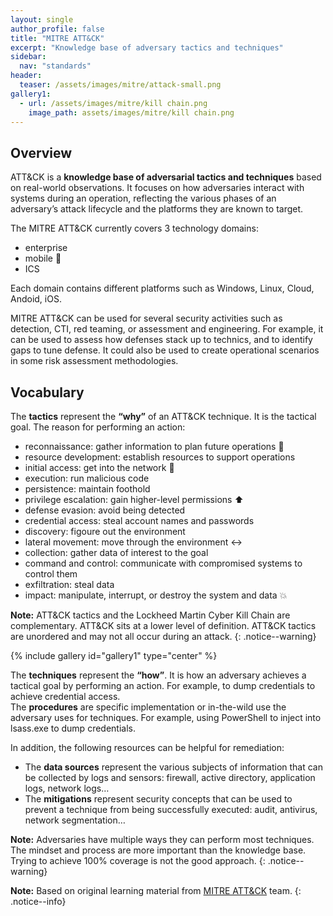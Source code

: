 ```yaml
---
layout: single
author_profile: false
title: "MITRE ATT&CK"
excerpt: "Knowledge base of adversary tactics and techniques"
sidebar:
  nav: "standards"
header:
  teaser: /assets/images/mitre/attack-small.png
gallery1:
  - url: /assets/images/mitre/kill chain.png
    image_path: assets/images/mitre/kill chain.png
---
```


## Overview

ATT&CK is a **knowledge base of adversarial tactics and techniques** based on real-world observations. It focuses on how adversaries interact with systems during an operation, reflecting the various phases of an adversary’s attack lifecycle and the platforms they are known to target.

The MITRE ATT&CK currently covers 3 technology domains:
- enterprise
- mobile :iphone:
- ICS

Each domain contains different platforms such as Windows, Linux, Cloud, Andoid, iOS.

MITRE ATT&CK can be used for several security activities such as detection, CTI, red teaming, or assessment and engineering. For example, it can be used to assess how defenses stack up to technics, and to identify gaps to tune defense. It could also be used to create operational scenarios in some risk assessment methodologies.

## Vocabulary

The **tactics** represent the **“why”** of an ATT&CK technique. It is the tactical goal. The reason for performing an action:
- reconnaissance: gather information to plan future operations :memo:
- resource development: establish resources to support operations
- initial access: get into the network :feet:
- execution: run malicious code
- persistence: maintain foothold
- privilege escalation: gain higher-level permissions :arrow_up:
- defense evasion: avoid being detected
- credential access: steal account names and passwords
- discovery: figoure out the environment
- lateral movement: move through the environment :left_right_arrow:
- collection: gather data of interest to the goal
- command and control: communicate with compromised systems to control them
- exfiltration: steal data
- impact: manipulate, interrupt, or destroy the system and data :boom:

**Note:** ATT&CK tactics and the Lockheed Martin Cyber Kill Chain are complementary. ATT&CK sits at a lower level of definition. ATT&CK tactics are unordered and may not all occur during an attack.
{: .notice--warning}

{% include gallery id="gallery1" type="center" %}

The **techniques** represent the **“how”**. It is how an adversary achieves a tactical goal by performing an action. For example, to dump credentials to achieve credential access.  
The **procedures** are specific implementation or in-the-wild use the adversary uses for techniques. For example, using PowerShell to inject into lsass.exe to dump credentials.  

In addition, the following resources can be helpful for remediation:
- The **data sources** represent the various subjects of information that can be collected by logs and sensors: firewall, active directory, application logs, network logs…  
- The **mitigations** represent security concepts that can be used to prevent a technique from being successfully executed: audit, antivirus, network segmentation…  

**Note:** Adversaries have multiple ways they can perform most techniques. The mindset and process are more important than the knowledge base. Trying to achieve 100% coverage is not the good approach.
{: .notice--warning}

**Note:** Based on original learning material from [MITRE ATT&CK](https://attack.mitre.org/) team.
{: .notice--info}
